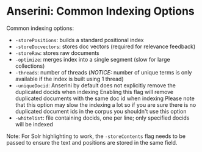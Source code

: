 # Anserini: Common Indexing Options

Common indexing options:

+ `-storePositions`: builds a standard positional index
+ `-storeDocvectors`: stores doc vectors (required for relevance feedback)
+ `-storeRaw`: stores raw documents
+ `-optimize`: merges index into a single segment (slow for large collections)
+ `-threads`: number of threads (_NOTICE:_ number of unique terms is only available if the index is built using 1 thread)
+ `-uniqueDocid`: Anserini by default does not explicitly remove the duplicated docids when indexing
Enabling this flag will remove duplicated documents with the same doc id when indexing
Please note that this option may slow the indexing a lot so if you are sure there is no duplicated document ids in the
corpus you shouldn't use this option
+ `-whitelist`: file containing docids, one per line; only specified docids will be indexed

Note: For Solr highlighting to work, the `-storeContents` flag needs to be passed to ensure the text and positions are stored in the same field.
